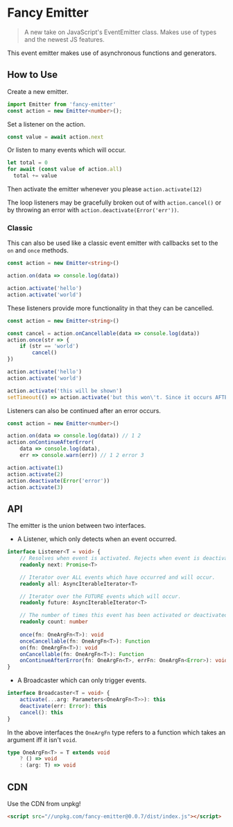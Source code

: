 # Fancy Emitter
> A new take on JavaScript's EventEmitter class. Makes use of types and the newest JS features.

This event emitter makes use of asynchronous functions and generators.

## How to Use
Create a new emitter.

```typescript
import Emitter from 'fancy-emitter'
const action = new Emitter<number>();
```

Set a listener on the action. 
```typescript
const value = await action.next
```

Or listen to many events which will occur.
```typescript
let total = 0
for await (const value of action.all)
  total += value
```

Then activate the emitter whenever you please `action.activate(12)`

The loop listeners may be gracefully broken out of with `action.cancel()`
or by throwing an error with `action.deactivate(Error('err'))`.

### Classic
This can also be used like a classic event emitter with callbacks set to the `on` and `once` methods.
```typescript
const action = new Emitter<string>()

action.on(data => console.log(data))

action.activate('hello')
action.activate('world')
```

These listeners provide more functionality in that they can be cancelled.
```typescript
const action = new Emitter<string>()

const cancel = action.onCancellable(data => console.log(data))
action.once(str => {
    if (str == 'world')
        cancel()
})

action.activate('hello')
action.activate('world')

action.activate('this will be shown')
setTimeout(() => action.activate('but this won\'t. Since it occurs AFTER the cancel has time to propagate'))
```

Listeners can also be continued after an error occurs.
```typescript
const action = new Emitter<number>()

action.on(data => console.log(data)) // 1 2
action.onContinueAfterError(
    data => console.log(data),
    err => console.warn(err)) // 1 2 error 3

action.activate(1)
action.activate(2)
action.deactivate(Error('error'))
action.activate(3)
```

## API
The emitter is the union between two interfaces.

+ A Listener, which only detects when an event occurred.
```typescript
interface Listener<T = void> {
    // Resolves when event is activated. Rejects when event is deactivated or cancelled.
    readonly next: Promise<T>

    // Iterator over ALL events which have occurred and will occur.
    readonly all: AsyncIterableIterator<T>

    // Iterator over the FUTURE events which will occur.
    readonly future: AsyncIterableIterator<T>

    // The number of times this event has been activated or deactivated.
    readonly count: number
    
    once(fn: OneArgFn<T>): void
    onceCancellable(fn: OneArgFn<T>): Function
    on(fn: OneArgFn<T>): void
    onCancellable(fn: OneArgFn<T>): Function
    onContinueAfterError(fn: OneArgFn<T>, errFn: OneArgFn<Error>): void
}
```

+ A Broadcaster which can only trigger events.
```typescript
interface Broadcaster<T = void> {
    activate(...arg: Parameters<OneArgFn<T>>): this
    deactivate(err: Error): this
    cancel(): this
}
```

In the above interfaces the `OneArgFn` type refers to a function which takes an argument iff it isn't `void`.
```typescript
type OneArgFn<T> = T extends void
    ? () => void
    : (arg: T) => void
```

## CDN
Use the CDN from unpkg!
```html
<script src="//unpkg.com/fancy-emitter@0.0.7/dist/index.js"></script>
```